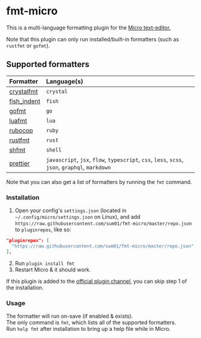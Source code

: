 # fmt-micro
This is a multi-language formatting plugin for the [Micro text-editor.](https://github.com/zyedidia/micro)

Note that this plugin can only run installed/built-in formatters (such as `rustfmt` or `gofmt`).

## Supported formatters

|Formatter|Language(s)
|:---|:---
|[crystalfmt](https://github.com/crystal-lang/crystal)|`crystal`
|[fish_indent](https://fishshell.com/docs/current/commands.html#fish_indent)|`fish`
|[gofmt](https://golang.org/cmd/gofmt/)|`go`
|[luafmt](https://github.com/trixnz/lua-fmt)|`lua`
|[rubocop](https://github.com/bbatsov/rubocop)|`ruby`
|[rustfmt](https://github.com/rust-lang-nursery/rustfmt)|`rust`
|[shfmt](https://github.com/mvdan/sh)|`shell`
|[prettier](https://github.com/prettier/prettier)|`javascript`, `jsx`, `flow`, `typescript`, `css`, `less`, `scss`, `json`, `graphql`, `markdown`

Note that you can also get a list of formatters by running the `fmt` command.

### Installation
1. Open your config's `settings.json` (located in `~/.config/micro/settings.json` on Linux), and add `https://raw.githubusercontent.com/sum01/fmt-micro/master/repo.json` to `pluginrepos`, like so:
  ```json
  "pluginrepos": [
    "https://raw.githubusercontent.com/sum01/fmt-micro/master/repo.json"
  ],
  ```
2. Run `plugin install fmt`
3. Restart Micro & it should work.

If this plugin is added to the [official plugin channel](https://github.com/micro-editor/plugin-channel), you can skip step 1 of the installation.

### Usage
The formatter will run on-save (if enabled & exists).  
The only command is `fmt`, which lists all of the supported formatters.  
Run `help fmt` after installation to bring up a help file while in Micro.
